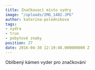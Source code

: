 ```yaml
---
title: Značkovací místo vydry
image: "/uploads/IMG_1402.JPG"
author: katerina-polednikova
tags:
- vydra
- trus
- pobytové znaky
position: 27
date: 2016-04-30 12:19:48.000000000 Z
---
```

Oblíbený kámen vyder pro značkování
